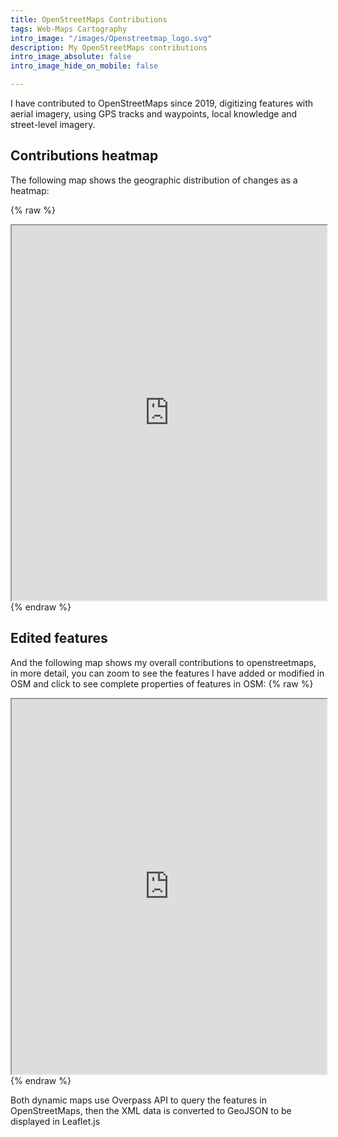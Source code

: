 ```yaml
---
title: OpenStreetMaps Contributions
tags: Web-Maps Cartography
intro_image: "/images/Openstreetmap_logo.svg"
description: My OpenStreetMaps contributions
intro_image_absolute: false
intro_image_hide_on_mobile: false

---
```

I have contributed to OpenStreetMaps since 2019, digitizing features with aerial imagery, using GPS tracks and waypoints, local knowledge and street-level imagery. 

## Contributions heatmap

The following map shows the geographic distribution of changes as a heatmap:

{% raw %}
<iframe src="https://douglascl.xyz/assets/maps/osm_heatmap.html" width="100%" height="600px"></iframe>
{% endraw %}

## Edited features

And the following map shows my overall contributions to openstreetmaps, in more detail, you can zoom to see the features I have added or modified in OSM and click to see complete properties of features in OSM:
{% raw %}
<iframe src="https://douglascl.xyz/assets/maps/contributions.html" width="100%" height="600px"></iframe>
{% endraw %} 

Both dynamic maps use Overpass API to query the features in OpenStreetMaps, then the XML data is converted to GeoJSON to be displayed in Leaflet.js



